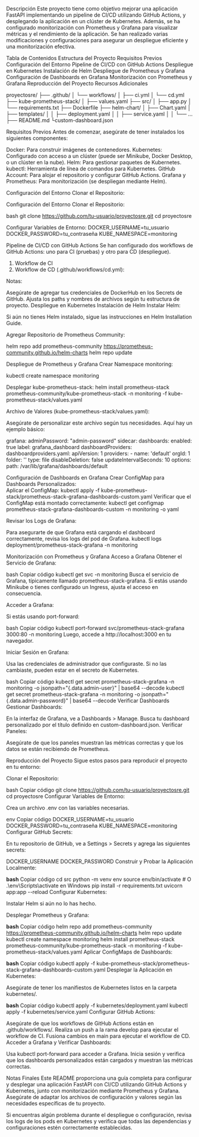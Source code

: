 Descripción
Este proyecto tiene como objetivo mejorar una aplicación FastAPI implementando un pipeline de CI/CD utilizando GitHub Actions, y desplegando la aplicación en un clúster de Kubernetes. Además, se ha configurado monitorización con Prometheus y Grafana para visualizar métricas y el rendimiento de la aplicación. Se han realizado varias modificaciones y configuraciones para asegurar un despliegue eficiente y una monitorización efectiva.

Tabla de Contenidos
Estructura del Proyecto
Requisitos Previos
Configuración del Entorno
Pipeline de CI/CD con GitHub Actions
Despliegue en Kubernetes
Instalación de Helm
Despliegue de Prometheus y Grafana
Configuración de Dashboards en Grafana
Monitorización con Prometheus y Grafana
Reproducción del Proyecto
Recursos Adicionales

proyectosre/
├── .github/
│   └── workflows/
│       ├── ci.yml
│       └── cd.yml
├── kube-prometheus-stack/
│   ├── values.yaml
├── src/
│   ├── app.py
│   └── requirements.txt
├── Dockerfile
├── helm-chart/
│   ├── Chart.yaml
│   ├── templates/
│   │   ├── deployment.yaml
│   │   ├── service.yaml
│   │   └── ...
├── README.md
└custom-dashboard.json

Requisitos Previos
Antes de comenzar, asegúrate de tener instalados los siguientes componentes:

Docker: Para construir imágenes de contenedores.
Kubernetes: Configurado con acceso a un clúster (puede ser Minikube, Docker Desktop, o un clúster en la nube).
Helm: Para gestionar paquetes de Kubernetes.
kubectl: Herramienta de línea de comandos para Kubernetes.
GitHub Account: Para alojar el repositorio y configurar GitHub Actions.
Grafana y Prometheus: Para monitorización (se despliegan mediante Helm).

Configuración del Entorno
Clonar el Repositorio:

Configuración del Entorno
Clonar el Repositorio:

bash
git clone https://github.com/tu-usuario/proyectosre.git
cd proyectosre

Configurar Variables de Entorno:
DOCKER_USERNAME=tu_usuario
DOCKER_PASSWORD=tu_contraseña
KUBE_NAMESPACE=monitoring

Pipeline de CI/CD con GitHub Actions
Se han configurado dos workflows de GitHub Actions: uno para CI (pruebas) y otro para CD (despliegue).

1. Workflow de CI
2. Workflow de CD (.github/workflows/cd.yml):

Notas:

Asegúrate de agregar tus credenciales de DockerHub en los Secrets de GitHub.
Ajusta los paths y nombres de archivos según tu estructura de proyecto.
Despliegue en Kubernetes
Instalación de Helm
Instalar Helm:

Si aún no tienes Helm instalado, sigue las instrucciones en Helm Installation Guide.

Agregar Repositorio de Prometheus Community:

helm repo add prometheus-community https://prometheus-community.github.io/helm-charts
helm repo update

Despliegue de Prometheus y Grafana
Crear Namespace monitoring:

kubectl create namespace monitoring

Desplegar kube-prometheus-stack:
helm install prometheus-stack prometheus-community/kube-prometheus-stack -n monitoring -f kube-prometheus-stack/values.yaml

Archivo de Valores (kube-prometheus-stack/values.yaml):

Asegúrate de personalizar este archivo según tus necesidades. Aquí hay un ejemplo básico:

grafana:
  adminPassword: "admin-password"
  sidecar:
    dashboards:
      enabled: true
      label: grafana_dashboard
  dashboardProviders:
    dashboardproviders.yaml:
      apiVersion: 1
      providers:
        - name: 'default'
          orgId: 1
          folder: ''
          type: file
          disableDeletion: false
          updateIntervalSeconds: 10
          options:
            path: /var/lib/grafana/dashboards/default

Configuración de Dashboards en Grafana
Crear ConfigMap para Dashboards Personalizados:            
Aplicar el ConfigMap:
kubectl apply -f kube-prometheus-stack/prometheus-stack-grafana-dashboards-custom.yaml
Verificar que el ConfigMap está montado correctamente:
kubectl get configmap prometheus-stack-grafana-dashboards-custom -n monitoring -o yaml

Revisar los Logs de Grafana:

Para asegurarte de que Grafana está cargando el dashboard correctamente, revisa los logs del pod de Grafana.
kubectl logs deployment/prometheus-stack-grafana -n monitoring

Monitorización con Prometheus y Grafana
Acceso a Grafana
Obtener el Servicio de Grafana:

bash
Copiar código
kubectl get svc -n monitoring
Busca el servicio de Grafana, típicamente llamado prometheus-stack-grafana. Si estás usando Minikube o tienes configurado un Ingress, ajusta el acceso en consecuencia.

Acceder a Grafana:

Si estás usando port-forward:

bash
Copiar código
kubectl port-forward svc/prometheus-stack-grafana 3000:80 -n monitoring
Luego, accede a http://localhost:3000 en tu navegador.

Iniciar Sesión en Grafana:

Usa las credenciales de administrador que configuraste. Si no las cambiaste, pueden estar en el secreto de Kubernetes.

bash
Copiar código
kubectl get secret prometheus-stack-grafana -n monitoring -o jsonpath="{.data.admin-user}" | base64 --decode
kubectl get secret prometheus-stack-grafana -n monitoring -o jsonpath="{.data.admin-password}" | base64 --decode
Verificar Dashboards
Gestionar Dashboards:

En la interfaz de Grafana, ve a Dashboards > Manage.
Busca tu dashboard personalizado por el título definido en custom-dashboard.json.
Verificar Paneles:

Asegúrate de que los paneles muestran las métricas correctas y que los datos se están recibiendo de Prometheus.

Reproducción del Proyecto
Sigue estos pasos para reproducir el proyecto en tu entorno:

Clonar el Repositorio:

bash
Copiar código
git clone https://github.com/tu-usuario/proyectosre.git
cd proyectosre
Configurar Variables de Entorno:

Crea un archivo .env con las variables necesarias.

env
Copiar código
DOCKER_USERNAME=tu_usuario
DOCKER_PASSWORD=tu_contraseña
KUBE_NAMESPACE=monitoring
Configurar GitHub Secrets:

En tu repositorio de GitHub, ve a Settings > Secrets y agrega las siguientes secrets:

DOCKER_USERNAME
DOCKER_PASSWORD
Construir y Probar la Aplicación Localmente:

**bash**
Copiar código
cd src
python -m venv env
source env/bin/activate  # O .\env\Scripts\activate en Windows
pip install -r requirements.txt
uvicorn app:app --reload
Configurar Kubernetes:

Instalar Helm si aún no lo has hecho.

Desplegar Prometheus y Grafana:

**bash**
Copiar código
helm repo add prometheus-community https://prometheus-community.github.io/helm-charts
helm repo update
kubectl create namespace monitoring
helm install prometheus-stack prometheus-community/kube-prometheus-stack -n monitoring -f kube-prometheus-stack/values.yaml
Aplicar ConfigMaps de Dashboards:

**bash**
Copiar código
kubectl apply -f kube-prometheus-stack/prometheus-stack-grafana-dashboards-custom.yaml
Desplegar la Aplicación en Kubernetes:

Asegúrate de tener los manifiestos de Kubernetes listos en la carpeta kubernetes/.

**bash**
Copiar código
kubectl apply -f kubernetes/deployment.yaml
kubectl apply -f kubernetes/service.yaml
Configurar GitHub Actions:

Asegúrate de que los workflows de GitHub Actions están en .github/workflows/.
Realiza un push a la rama develop para ejecutar el workflow de CI.
Fusiona cambios en main para ejecutar el workflow de CD.
Acceder a Grafana y Verificar Dashboards:

Usa kubectl port-forward para acceder a Grafana.
Inicia sesión y verifica que los dashboards personalizados están cargados y muestran las métricas correctas.

Notas Finales
Este README proporciona una guía completa para configurar y desplegar una aplicación FastAPI con CI/CD utilizando GitHub Actions y Kubernetes, junto con monitorización mediante Prometheus y Grafana. Asegúrate de adaptar los archivos de configuración y valores según las necesidades específicas de tu proyecto.

Si encuentras algún problema durante el despliegue o configuración, revisa los logs de los pods en Kubernetes y verifica que todas las dependencias y configuraciones estén correctamente establecidas.